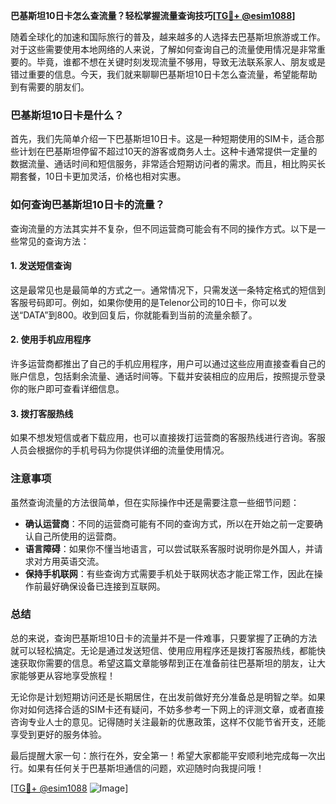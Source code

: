 **巴基斯坦10日卡怎么查流量？轻松掌握流量查询技巧[[TG💪+ @esim1088](https://t.me/s/esim1088)]**

随着全球化的加速和国际旅行的普及，越来越多的人选择去巴基斯坦旅游或工作。对于这些需要使用本地网络的人来说，了解如何查询自己的流量使用情况是非常重要的。毕竟，谁都不想在关键时刻发现流量不够用，导致无法联系家人、朋友或是错过重要的信息。今天，我们就来聊聊巴基斯坦10日卡怎么查流量，希望能帮助到有需要的朋友们。

### 巴基斯坦10日卡是什么？

首先，我们先简单介绍一下巴基斯坦10日卡。这是一种短期使用的SIM卡，适合那些计划在巴基斯坦停留不超过10天的游客或商务人士。这种卡通常提供一定量的数据流量、通话时间和短信服务，非常适合短期访问者的需求。而且，相比购买长期套餐，10日卡更加灵活，价格也相对实惠。

### 如何查询巴基斯坦10日卡的流量？

查询流量的方法其实并不复杂，但不同运营商可能会有不同的操作方式。以下是一些常见的查询方法：

#### 1. 发送短信查询

这是最常见也是最简单的方式之一。通常情况下，只需发送一条特定格式的短信到客服号码即可。例如，如果你使用的是Telenor公司的10日卡，你可以发送“DATA”到800。收到回复后，你就能看到当前的流量余额了。

#### 2. 使用手机应用程序

许多运营商都推出了自己的手机应用程序，用户可以通过这些应用直接查看自己的账户信息，包括剩余流量、通话时间等。下载并安装相应的应用后，按照提示登录你的账户即可查看详细信息。

#### 3. 拨打客服热线

如果不想发短信或者下载应用，也可以直接拨打运营商的客服热线进行咨询。客服人员会根据你的手机号码为你提供详细的流量使用情况。

### 注意事项

虽然查询流量的方法很简单，但在实际操作中还是需要注意一些细节问题：

- **确认运营商**：不同的运营商可能有不同的查询方式，所以在开始之前一定要确认自己所使用的运营商。
- **语言障碍**：如果你不懂当地语言，可以尝试联系客服时说明你是外国人，并请求对方用英语交流。
- **保持手机联网**：有些查询方式需要手机处于联网状态才能正常工作，因此在操作前最好确保设备已连接到互联网。

### 总结

总的来说，查询巴基斯坦10日卡的流量并不是一件难事，只要掌握了正确的方法就可以轻松搞定。无论是通过发送短信、使用应用程序还是拨打客服热线，都能快速获取你需要的信息。希望这篇文章能够帮到正在准备前往巴基斯坦的朋友，让大家能够更从容地享受旅程！

无论你是计划短期访问还是长期居住，在出发前做好充分准备总是明智之举。如果你对如何选择合适的SIM卡还有疑问，不妨多参考一下网上的评测文章，或者直接咨询专业人士的意见。记得随时关注最新的优惠政策，这样不仅能节省开支，还能享受到更好的服务体验。

最后提醒大家一句：旅行在外，安全第一！希望大家都能平安顺利地完成每一次出行。如果有任何关于巴基斯坦通信的问题，欢迎随时向我提问哦！

[[TG💪+ @esim1088](https://t.me/s/esim1088) ![Image](https://i.postimg.cc/4NQfJmqS/Snipaste-2025-05-13-00-14-12.png)]